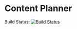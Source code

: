 # Content Planner

Build Status: [![Build Status](https://travis-ci.com/80-20-Components/content_planner.svg?branch=develop)](https://travis-ci.com/80-20-Components/content_planner)
